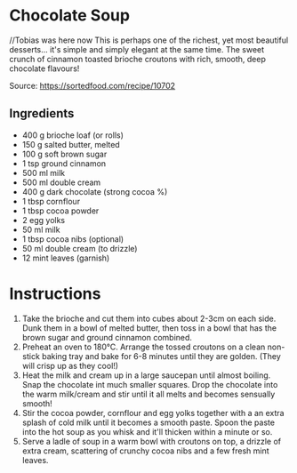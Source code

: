 # Chocolate Soup
//Tobias was here now
This is perhaps one of the richest, yet most beautiful desserts... it's simple and simply elegant at the same time. The sweet crunch of cinnamon toasted brioche croutons with rich, smooth, deep chocolate flavours!

Source: https://sortedfood.com/recipe/10702

## Ingredients

- 400 g brioche loaf (or rolls)
- 150 g salted butter, melted
- 100 g soft brown sugar
- 1 tsp ground cinnamon
- 500 ml milk
- 500 ml double cream
- 400 g dark chocolate (strong cocoa %)
- 1 tbsp cornflour
- 1 tbsp cocoa powder
- 2 egg yolks
- 50 ml milk
- 1 tbsp cocoa nibs (optional)
- 50 ml double cream (to drizzle)
- 12 mint leaves (garnish)

# Instructions

1. Take the brioche and cut them into cubes about 2-3cm on each side. Dunk them in a bowl of melted butter, then toss in a bowl that has the brown sugar and ground cinnamon combined.
2. Preheat an oven to 180°C. Arrange the tossed croutons on a clean non-stick baking tray and bake for 6-8 minutes until they are golden. (They will crisp up as they cool!)
3. Heat the milk and cream up in a large saucepan until almost boiling. Snap the chocolate int much smaller squares. Drop the chocolate into the warm milk/cream and stir until it all melts and becomes sensually smooth!
4. Stir the cocoa powder, cornflour and egg yolks together with a an extra splash of cold milk until it becomes a smooth paste. Spoon the paste into the hot soup as you whisk and it'll thicken within a minute or so.
5. Serve a ladle of soup in a warm bowl with croutons on top, a drizzle of extra cream, scattering of crunchy cocoa nibs and a few fresh mint leaves.
